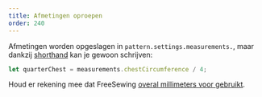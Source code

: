 ```yaml
---
title: Afmetingen oproepen
order: 240
---
```


Afmetingen worden opgeslagen in `pattern.settings.measurements.`, maar dankzij [shorthand](/concepts/shorthand) kan je gewoon schrijven:

```js
let quarterChest = measurements.chestCircumference / 4;
```

<Note>

Houd er rekening mee dat FreeSewing [overal millimeters voor gebruikt](/concepts/units).

</Note>